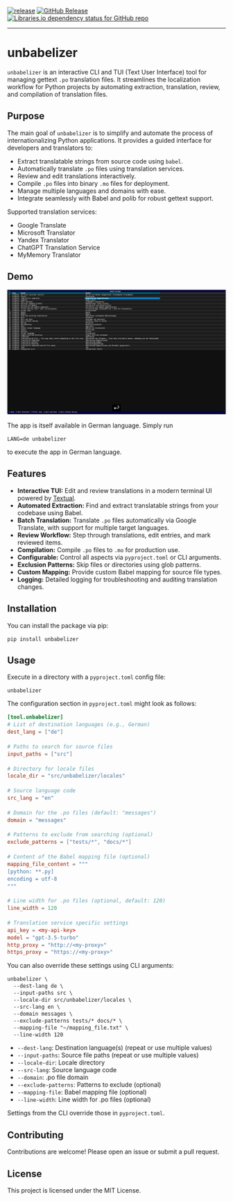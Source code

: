 <!-- markdownlint-disable MD041 -->
[![release](https://github.com/sarumaj/unbabelizer/actions/workflows/release.yml/badge.svg)](https://github.com/sarumaj/unbabelizer/actions/workflows/release.yml)
[![GitHub Release](https://img.shields.io/github/v/release/sarumaj/unbabelizer?logo=github)](https://github.com/sarumaj/unbabelizer/releases/latest)
[![Libraries.io dependency status for GitHub repo](https://img.shields.io/librariesio/github/sarumaj/unbabelizer)](https://github.com/sarumaj/unbabelizer/blob/main/pyproject.toml)

---
<!-- markdownlint-enable MD041 -->
# unbabelizer

`unbabelizer` is an interactive CLI and TUI (Text User Interface) tool for
managing gettext `.po` translation files.
It streamlines the localization workflow for Python projects by automating
extraction, translation, review, and compilation of translation files.

## Purpose

The main goal of `unbabelizer` is to simplify and automate the process of
internationalizing Python applications.
It provides a guided interface for developers and translators to:

- Extract translatable strings from source code using `babel`.
- Automatically translate `.po` files using translation services.
- Review and edit translations interactively.
- Compile `.po` files into binary `.mo` files for deployment.
- Manage multiple languages and domains with ease.
- Integrate seamlessly with Babel and polib for robust gettext support.

Supported translation services:

- Google Translate
- Microsoft Translator
- Yandex Translator
- ChatGPT Translation Service
- MyMemory Translator

## Demo

[![!["Asciinema Demo"](https://github.com/sarumaj/unbabelizer/blob/main/docs/thumbnail.png?raw=true)](docs/thumbnail.png)](https://asciinema.org/a/ZKhYGHJ5AIi7MwEYCpWD64oFG)

The app is itself available in German language. Simply run

```shell
LANG=de unbabelizer
```

to execute the app in German language.

## Features

- **Interactive TUI:** Edit and review translations in a modern terminal UI
powered by [Textual](https://github.com/Textualize/textual).
- **Automated Extraction:** Find and extract translatable strings from your
codebase using Babel.
- **Batch Translation:** Translate `.po` files automatically via Google Translate,
with support for multiple target languages.
- **Review Workflow:** Step through translations, edit entries, and mark reviewed
items.
- **Compilation:** Compile `.po` files to `.mo` for production use.
- **Configurable:** Control all aspects via `pyproject.toml` or CLI arguments.
- **Exclusion Patterns:** Skip files or directories using glob patterns.
- **Custom Mapping:** Provide custom Babel mapping for source file types.
- **Logging:** Detailed logging for troubleshooting and auditing translation changes.

## Installation

You can install the package via pip:

```shell
pip install unbabelizer
```

## Usage

Execute in a directory with a `pyproject.toml` config file:

```shell
unbabelizer
```

The configuration section in `pyproject.toml` might look as follows:

```toml
[tool.unbabelizer]
# List of destination languages (e.g., German)
dest_lang = ["de"]

# Paths to search for source files
input_paths = ["src"]

# Directory for locale files
locale_dir = "src/unbabelizer/locales"

# Source language code
src_lang = "en"

# Domain for the .po files (default: "messages")
domain = "messages"

# Patterns to exclude from searching (optional)
exclude_patterns = ["tests/*", "docs/*"]

# Content of the Babel mapping file (optional)
mapping_file_content = """
[python: **.py]
encoding = utf-8
"""

# Line width for .po files (optional, default: 120)
line_width = 120

# Translation service specific settings
api_key = <my-api-key>
model = "gpt-3.5-turbo"
http_proxy = "http://<my-proxy>"
https_proxy = "https://<my-proxy>"
```

You can also override these settings using CLI arguments:

```shell
unbabelizer \
  --dest-lang de \
  --input-paths src \
  --locale-dir src/unbabelizer/locales \
  --src-lang en \
  --domain messages \
  --exclude-patterns tests/* docs/* \
  --mapping-file "~/mapping_file.txt" \
  --line-width 120
```

- `--dest-lang`: Destination language(s) (repeat or use multiple values)
- `--input-paths`: Source file paths (repeat or use multiple values)
- `--locale-dir`: Locale directory
- `--src-lang`: Source language code
- `--domain`: .po file domain
- `--exclude-patterns`: Patterns to exclude (optional)
- `--mapping-file`: Babel mapping file (optional)
- `--line-width`: Line width for .po files (optional)

Settings from the CLI override those in `pyproject.toml`.

## Contributing

Contributions are welcome! Please open an issue or submit a pull request.

## License

This project is licensed under the MIT License.
